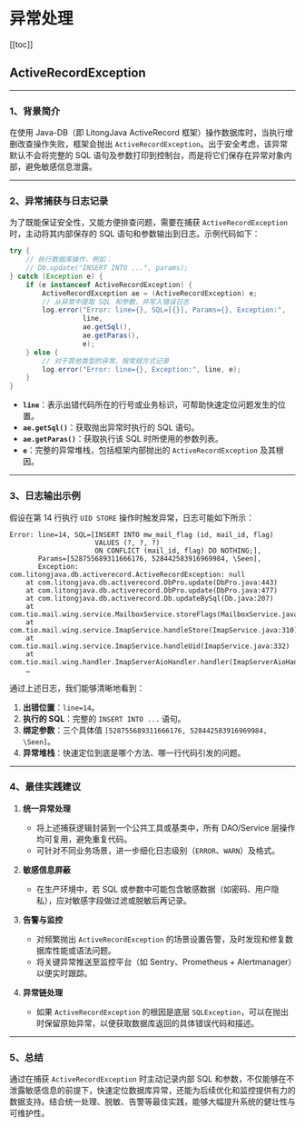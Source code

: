 # 异常处理
[[toc]]

## ActiveRecordException

---

### 1、背景简介

在使用 Java-DB（即 LitongJava ActiveRecord 框架）操作数据库时，当执行增删改查操作失败，框架会抛出 `ActiveRecordException`。出于安全考虑，该异常默认不会将完整的 SQL 语句及参数打印到控制台，而是将它们保存在异常对象内部，避免敏感信息泄露。

---

### 2、异常捕获与日志记录

为了既能保证安全性，又能方便排查问题，需要在捕获 `ActiveRecordException` 时，主动将其内部保存的 SQL 语句和参数输出到日志。示例代码如下：

```java
try {
    // 执行数据库操作，例如：
    // Db.update("INSERT INTO ...", params);
} catch (Exception e) {
    if (e instanceof ActiveRecordException) {
        ActiveRecordException ae = (ActiveRecordException) e;
        // 从异常中提取 SQL 和参数，并写入错误日志
        log.error("Error: line={}, SQL=[{}], Params={}, Exception:", 
                  line, 
                  ae.getSql(), 
                  ae.getParas(), 
                  e);
    } else {
        // 对于其他类型的异常，按常规方式记录
        log.error("Error: line={}, Exception:", line, e);
    }
}
```

* **`line`**：表示出错代码所在的行号或业务标识，可帮助快速定位问题发生的位置。
* **`ae.getSql()`**：获取抛出异常时执行的 SQL 语句。
* **`ae.getParas()`**：获取执行该 SQL 时所使用的参数列表。
* **`e`**：完整的异常堆栈，包括框架内部抛出的 `ActiveRecordException` 及其根因。

---

### 3、日志输出示例

假设在第 14 行执行 `UID STORE` 操作时触发异常，日志可能如下所示：

```
Error: line=14, SQL=[INSERT INTO mw_mail_flag (id, mail_id, flag) 
                     VALUES (?, ?, ?) 
                     ON CONFLICT (mail_id, flag) DO NOTHING;], 
       Params=[528755689311666176, 528442583916969984, \Seen], 
       Exception:
com.litongjava.db.activerecord.ActiveRecordException: null
    at com.litongjava.db.activerecord.DbPro.update(DbPro.java:443)
    at com.litongjava.db.activerecord.DbPro.update(DbPro.java:477)
    at com.litongjava.db.activerecord.Db.updateBySql(Db.java:207)
    at com.tio.mail.wing.service.MailboxService.storeFlags(MailboxService.java:273)
    at com.tio.mail.wing.service.ImapService.handleStore(ImapService.java:310)
    at com.tio.mail.wing.service.ImapService.handleUid(ImapService.java:332)
    at com.tio.mail.wing.handler.ImapServerAioHandler.handler(ImapServerAioHandler.java:123)
    …
```

通过上述日志，我们能够清晰地看到：

1. **出错位置**：`line=14`。
2. **执行的 SQL**：完整的 `INSERT INTO ...` 语句。
3. **绑定参数**：三个具体值 `[528755689311666176, 528442583916969984, \Seen]`。
4. **异常堆栈**：快速定位到底是哪个方法、哪一行代码引发的问题。

---

### 4、最佳实践建议

1. **统一异常处理**

   * 将上述捕获逻辑封装到一个公共工具或基类中，所有 DAO/Service 层操作均可复用，避免重复代码。
   * 可针对不同业务场景，进一步细化日志级别（`ERROR`、`WARN`）及格式。

2. **敏感信息屏蔽**

   * 在生产环境中，若 SQL 或参数中可能包含敏感数据（如密码、用户隐私），应对敏感字段做过滤或脱敏后再记录。

3. **告警与监控**

   * 对频繁抛出 `ActiveRecordException` 的场景设置告警，及时发现和修复数据库性能或语法问题。
   * 将关键异常推送至监控平台（如 Sentry、Prometheus + Alertmanager）以便实时跟踪。

4. **异常链处理**

   * 如果 `ActiveRecordException` 的根因是底层 `SQLException`，可以在抛出时保留原始异常，以便获取数据库返回的具体错误代码和描述。

---

### 5、总结

通过在捕获 `ActiveRecordException` 时主动记录内部 SQL 和参数，不仅能够在不泄露敏感信息的前提下，快速定位数据库异常，还能为后续优化和监控提供有力的数据支持。结合统一处理、脱敏、告警等最佳实践，能够大幅提升系统的健壮性与可维护性。
